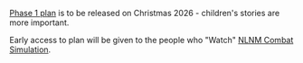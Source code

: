 [Phase 1 plan](https://github.com/Past-The-War-Earth/phase1-board-plan) is to be released on Christmas 2026 - children's stories are more important.

Early access to plan will be given to the people who "Watch" [NLNM Combat Simulation](https://github.com/Past-The-War-Earth/NLNM-combat-simulation).
